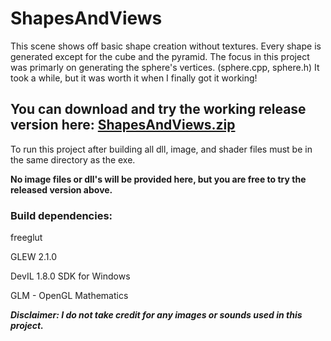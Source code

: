 # ShapesAndViews
This scene shows off basic shape creation without textures.
Every shape is generated except for the cube and the pyramid. 
The focus in this project was primarly on generating the sphere's vertices. (sphere.cpp, sphere.h) It took a while, but it was worth it when I finally got it working!

## You can download and try the working release version here: [ShapesAndViews.zip](https://drive.google.com/file/d/1COg9PPeIbT80g4cU_AOp_b5a2l4B1yXR/view?usp=sharing) ##

To run this project after building all dll, image, and shader files must be in the same directory as the exe.

**No image files or dll's will be provided here, but you are free to try the released version above.**

### Build dependencies:
freeglut

GLEW 2.1.0

DevIL 1.8.0 SDK for Windows

GLM - OpenGL Mathematics



***Disclaimer: I do not take credit for any images or sounds used in this project.***
